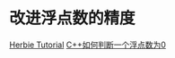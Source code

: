 # 改进浮点数的精度

[Herbie Tutorial](https://herbie.uwplse.org/doc/latest/tutorial.html)
[C++如何判断一个浮点数为0](https://www.zhihu.com/question/407409224/answer/1344182998)
